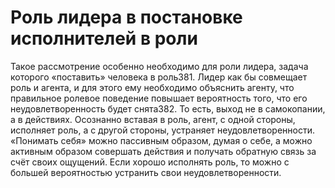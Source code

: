 # Роль лидера в постановке исполнителей в роли

Такое рассмотрение особенно необходимо для роли лидера, задача которого «поставить» человека в роль381. Лидер как бы совмещает роль и агента, и для этого ему необходимо объяснить агенту, что правильное ролевое поведение повышает вероятность того, что его неудовлетворенность будет снята382. То есть, выход не в самокопании, а в действиях. Осознанно вставая в роль, агент, с одной стороны, исполняет роль, а с другой стороны, устраняет неудовлетворенности. «Понимать себя» можно пассивным образом, думая о себе, а можно активным образом совершать действия и получать обратную связь за счёт своих ощущений. Если хорошо исполнять роль, то можно с большей вероятностью устранить свои неудовлетворенности.
